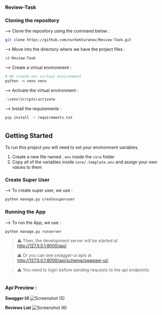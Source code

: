 ### Review-Task

### Cloning the repository

--> Clone the repository using the command below :
```bash
git clone https://github.com/nurbekturanov/Review-Task.git

```

--> Move into the directory where we have the project files : 
```bash
cd Review-Task

```

--> Create a virtual environment :
```bash
# We create our virtual environment
python -m venv venv

```

--> Activate the virtual environment :
```bash
.\venv\Scripts\activate

```

--> Install the requirements :
```bash
pip install -r requirements.txt

```

#

## Getting Started

To run this project you will need to set your environment variables.

1. Create a new file named `.env` inside the `core` folder
2. Copy all of the variables inside `core/.template.env` and assign your own values to them

### Create Super User

--> To create super user, we use :
```bash
python manage.py createsuperuser

```

### Running the App

--> To run the App, we use :
```bash
python manage.py runserver

```

> ⚠ Then, the development server will be started at http://127.0.0.1:8000/api/

> ⚠ Or you can see swagger-ui apis at http://127.0.0.1:8000/api/schema/swagger-ui/

> ⚠ You need to login before sending requests to the api endpoints.

#

### Api Preview :

**Swagger UI**
![Screenshot (5)](https://github.com/nurbekturanov/Review-Task/assets/133900078/024fb099-9488-4305-934e-e8c4946911a9)

**Reviews List**
![Screenshot (6)](https://github.com/nurbekturanov/Review-Task/assets/133900078/69ca545f-2275-4fcc-9921-a7f684f71012)


